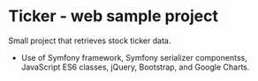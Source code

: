 # Ticker - web sample project

Small project that retrieves stock ticker data.

* Use of Symfony framework, Symfony serializer componentss, JavaScript ES6 classes, jQuery, Bootstrap, and Google Charts.